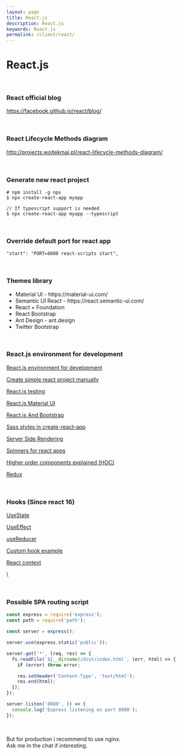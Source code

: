 ```yaml
---
layout: page
title: React.js
description: React.js
keywords: React.js
permalink: /client/react/
---
```


# React.js

<br/>

### React official blog

https://facebook.github.io/react/blog/

<br/>

### React Lifecycle Methods diagram

http://projects.wojtekmaj.pl/react-lifecycle-methods-diagram/

<br/>

### Generate new react project

    # npm install -g npx
    $ npx create-react-app myapp

    // If typescript support is needed
    $ npx create-react-app myapp --typescript

<br/>

### Override default port for react app

```
"start": "PORT=8080 react-scripts start",
```

<br/>

### Themes library

<ul>
  <li>Material UI - https://material-ui.com/</li>
  <li>Semantic UI React - https://react.semantic-ui.com/</li>
  <li>React + Foundation</li>
  <li>React Bootstrap</li>
  <li>Ant Design - ant.design</li>
  <li>Twitter Bootstrap</li>
</ul>

<br/>

### React.js environment for development

[React.js environment for development](/env/react/)

[Create simple react project manually](/client/react/create-simple-react-project-manually/)

[React.js testing](/client/react/testing/)

[React.js Material UI](/client/react/material-ui/)

[React.js And Bootstrap](https://www.youtube.com/watch?v=DyNADv8RZPs&list=PL_edDyMvX8wUK6BEeFPXdvfEgWl8RJnR_)

[Sass styles in create-react-app](https://www.youtube.com/watch?v=B_zZDa80FVo)

[Server Side Rendering](/client/react/ssr/)

[Spinners for react apps](http://www.davidhu.io/react-spinners/)

[Higher order components explained (HOC)](https://github.com/ZhangMYihua/higher-order-components-explained)

[Redux](/client/react/redux/)

<br/>

### Hooks (Since react 16)

[UseState](https://github.com/ZhangMYihua/use-state-example)

[UseEffect](https://github.com/ZhangMYihua/use-effect-example)

[useReducer](https://github.com/ZhangMYihua/useReducer-example)

[Custom hook example](https://github.com/ZhangMYihua/custom-hook-example)

[React context](https://github.com/ZhangMYihua/react-context-lesson)

\

<br/>

### Possible SPA routing script

```javascript
const express = require('express');
const path = require('path');

const server = express();

server.use(express.static('public'));

server.get('*', (req, res) => {
  fs.readFile(`${__dirname}/dist/index.html`, (err, html) => {
    if (error) throw error;

    res.setHeader('Content-Type', 'text/html');
    res.end(html);
  });
});

server.listen('8080', () => {
  console.log('Express listening on port 8080');
});
```

<br/>

But for production i recommend to use nginx.  
Ask me in the chat if interesting.
